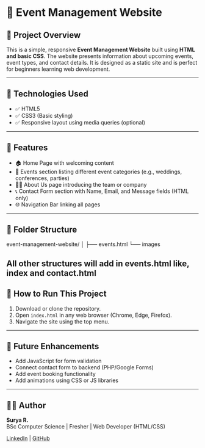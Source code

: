 # 🎉 Event Management Website

## 📌 Project Overview

This is a simple, responsive **Event Management Website** built using **HTML and basic CSS**. The website presents information about upcoming events, event types, and contact details. It is designed as a static site and is perfect for beginners learning web development.

---

## 🧰 Technologies Used

- ✅ HTML5  
- ✅ CSS3 (Basic styling)  
- ✅ Responsive layout using media queries (optional)

---

## 🎯 Features

- 🏠 Home Page with welcoming content  
- 📅 Events section listing different event categories (e.g., weddings, conferences, parties)  
- 🧑‍💼 About Us page introducing the team or company  
- 📞 Contact Form section with Name, Email, and Message fields (HTML only)  
- 🌐 Navigation Bar linking all pages

---

## 📂 Folder Structure


event-management-website/
│
├── events.html
└── images

All other structures will add in events.html like, index and contact.html 
---

## 🚀 How to Run This Project

1. Download or clone the repository.
2. Open `index.html` in any web browser (Chrome, Edge, Firefox).
3. Navigate the site using the top menu.

---

## 📌 Future Enhancements

- Add JavaScript for form validation  
- Connect contact form to backend (PHP/Google Forms)  
- Add event booking functionality  
- Add animations using CSS or JS libraries

---

## 👨‍💻 Author

**Surya R.**  
BSc Computer Science | Fresher | Web Developer (HTML/CSS)

[LinkedIn](https://www.linkedin.com/in/surya-r-5b3aa5281/) | [GitHub](https://github.com/Surya072003)


